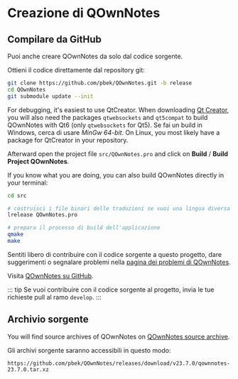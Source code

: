# Creazione di QOwnNotes

## Compilare da GitHub

Puoi anche creare QOwnNotes da solo dal codice sorgente.

Ottieni il codice direttamente dal repository git:

```bash
git clone https://github.com/pbek/QOwnNotes.git -b release
cd QOwnNotes
git submodule update --init
```

For debugging, it's easiest to use QtCreator. When downloading [Qt Creator](https://www.qt.io/download-qt-installer-oss), you will also need the packages `qtwebsockets` and `qt5compat` to build QOwnNotes with Qt6 (only `qtwebsockets` for Qt5). Se fai un build in Windows, cerca di usare *MinGw 64-bit*. On Linux, you most likely have a package for QtCreator in your repository.

Afterward open the project file `src/QOwnNotes.pro` and click on **Build** / **Build Project QOwnNotes**.

If you know what you are doing, you can also build QOwnNotes directly in your terminal:

```bash
cd src

# costruisci i file binari delle traduzioni se vuoi una lingua diversa dall'inglese
lrelease QOwnNotes.pro

# prepara il processo di build dell'applicazione
qmake
make
```

Sentiti libero di contribuire con il codice sorgente a questo progetto, dare suggerimenti o segnalare problemi nella [pagina dei problemi di QOwnNotes](https://github.com/pbek/QOwnNotes/issues).

Visita [QOwnNotes su GitHub](https://github.com/pbek/QOwnNotes).

::: tip
Se vuoi contribuire con il codice sorgente al progetto, invia le tue richieste pull al ramo `develop`.
:::

## Archivio sorgente

You will find source archives of QOwnNotes on [QOwnNotes source archive](https://github.com/pbek/QOwnNotes/releases).

Gli archivi sorgente saranno accessibili in questo modo:

`https://github.com/pbek/QOwnNotes/releases/download/v23.7.0/qownnotes-23.7.0.tar.xz`
